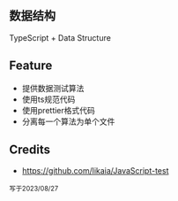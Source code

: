 ## 数据结构

TypeScript + Data Structure

## Feature

* 提供数据测试算法
* 使用ts规范代码
* 使用prettier格式代码
* 分离每一个算法为单个文件

## Credits

* https://github.com/likaia/JavaScript-test

<small>写于2023/08/27</small>

